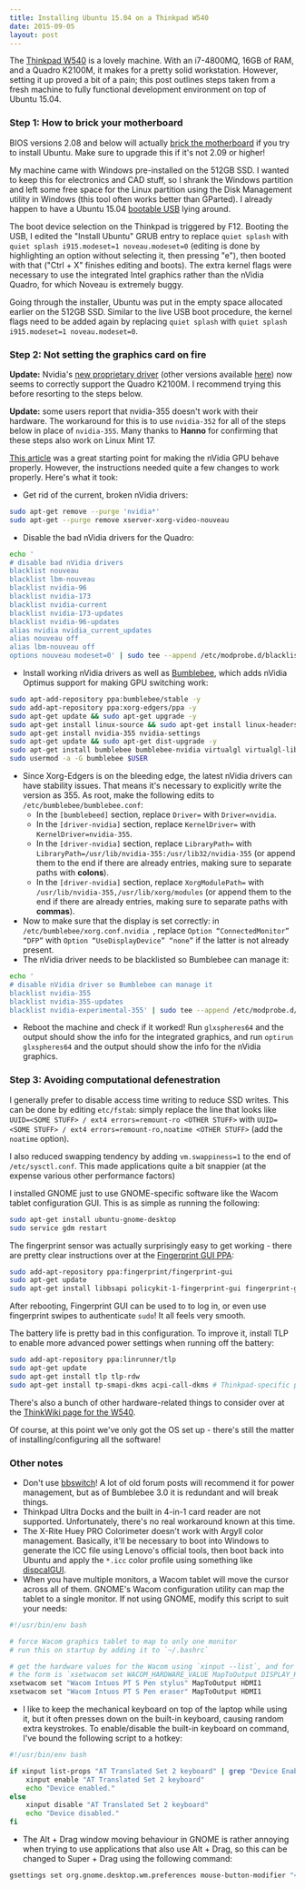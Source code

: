```yaml
---
title: Installing Ubuntu 15.04 on a Thinkpad W540
date: 2015-09-05
layout: post
---
```


The [Thinkpad W540](http://shop.lenovo.com/ca/en/laptops/thinkpad/w-series/w540/#tab-tech_specs) is a lovely machine. With an i7-4800MQ, 16GB of RAM, and a Quadro K2100M, it makes for a pretty solid workstation. However, setting it up proved a bit of a pain; this post outlines steps taken from a fresh machine to fully functional development environment on top of Ubuntu 15.04.

### Step 1: How to brick your motherboard

BIOS versions 2.08 and below will actually [brick the motherboard](https://forums.lenovo.com/t5/ThinkPad-W-Series-Laptops/HOWTO-Brick-a-W540-in-easy-steps/td-p/1400393) if you try to install Ubuntu. Make sure to upgrade this if it's not 2.09 or higher!

My machine came with Windows pre-installed on the 512GB SSD. I wanted to keep this for electronics and CAD stuff, so I shrank the Windows partition and left some free space for the Linux partition using the Disk Management utility in Windows (this tool often works better than GParted). I already happen to have a Ubuntu 15.04 [bootable USB](https://www.ubuntu.com/download/desktop/create-a-usb-stick-on-windows) lying around.

The boot device selection on the Thinkpad is triggered by F12. Booting the USB, I edited the "Install Ubuntu" GRUB entry to replace `quiet splash` with `quiet splash i915.modeset=1 noveau.modeset=0` (editing is done by highlighting an option without selecting it, then pressing "e"), then booted with that ("Ctrl + X" finishes editing and boots). The extra kernel flags were necessary to use the integrated Intel graphics rather than the nVidia Quadro, for which Noveau is extremely buggy.

Going through the installer, Ubuntu was put in the empty space allocated earlier on the 512GB SSD. Similar to the live USB boot procedure, the kernel flags need to be added again by replacing `quiet splash` with `quiet splash i915.modeset=1 noveau.modeset=0`.

### Step 2: Not setting the graphics card on fire

**Update:** Nvidia's [new proprietary driver](http://www.nvidia.com/download/driverResults.aspx/95159/en-us) (other versions available [here](http://www.nvidia.com/download/index.aspx)) now seems to correctly support the Quadro K2100M. I recommend trying this before resorting to the steps below.

**Update:** some users report that nvidia-355 doesn't work with their hardware. The workaround for this is to use `nvidia-352` for all of the steps below in place of `nvidia-355`. Many thanks to **Hanno** for confirming that these steps also work on Linux Mint 17.

[This article](http://www.linuxveda.com/2015/07/16/how-to-install-drivers-for-nvidia-optimus-cards/) was a great starting point for making the nVidia GPU behave properly. However, the instructions needed quite a few changes to work properly. Here's what it took:

* Get rid of the current, broken nVidia drivers:

```bash
sudo apt-get remove --purge 'nvidia*'
sudo apt-get --purge remove xserver-xorg-video-nouveau
```

* Disable the bad nVidia drivers for the Quadro:

```bash
echo '
# disable bad nVidia drivers
blacklist nouveau
blacklist lbm-nouveau
blacklist nvidia-96
blacklist nvidia-173
blacklist nvidia-current
blacklist nvidia-173-updates
blacklist nvidia-96-updates
alias nvidia nvidia_current_updates
alias nouveau off
alias lbm-nouveau off
options nouveau modeset=0' | sudo tee --append /etc/modprobe.d/blacklist.conf
```

* Install working nVidia drivers as well as [Bumblebee](http://bumblebee-project.org/), which adds nVidia Optimus support for making GPU switching work:

```bash
sudo apt-add-repository ppa:bumblebee/stable -y
sudo add-apt-repository ppa:xorg-edgers/ppa -y
sudo apt-get update && sudo apt-get upgrade -y
sudo apt-get install linux-source && sudo apt-get install linux-headers-$(uname -r)
sudo apt-get install nvidia-355 nvidia-settings
sudo apt-get update && sudo apt-get dist-upgrade -y
sudo apt-get install bumblebee bumblebee-nvidia virtualgl virtualgl-libs virtualgl-libs-ia32:i386 virtualgl-libs:i386
sudo usermod -a -G bumblebee $USER
```

* Since Xorg-Edgers is on the bleeding edge, the latest nVidia drivers can have stability issues. That means it's necessary to explicitly write the version as 355. As root, make the following edits to `/etc/bumblebee/bumblebee.conf`:
    * In the `[bumblebeed]` section, replace `Driver=` with `Driver=nvidia`.
    * In the `[driver-nvidia]` section, replace `KernelDriver=` with `KernelDriver=nvidia-355`.
    * In the `[driver-nvidia]` section, replace `LibraryPath=` with `LibraryPath=/usr/lib/nvidia-355:/usr/lib32/nvidia-355` (or append them to the end if there are already entries, making sure to separate paths with **colons**).
    * In the `[driver-nvidia]` section, replace `XorgModulePath=` with `/usr/lib/nvidia-355,/usr/lib/xorg/modules` (or append them to the end if there are already entries, making sure to separate paths with **commas**).
* Now to make sure that the display is set correctly: in `/etc/bumblebee/xorg.conf.nvidia `, replace `Option “ConnectedMonitor” “DFP”` with `Option “UseDisplayDevice” “none”` if the latter is not already present.
* The nVidia driver needs to be blacklisted so Bumblebee can manage it:

```bash
echo '
# disable nVidia driver so Bumblebee can manage it
blacklist nvidia-355
blacklist nvidia-355-updates
blacklist nvidia-experimental-355' | sudo tee --append /etc/modprobe.d/bumblebee.conf
```

* Reboot the machine and check if it worked! Run `glxspheres64` and the output should show the info for the integrated graphics, and run `optirun glxspheres64` and the output should show the info for the nVidia graphics.

### Step 3: Avoiding computational defenestration

I generally prefer to disable access time writing to reduce SSD writes. This can be done by editing `etc/fstab`: simply replace the line that looks like `UUID=<SOME STUFF> / ext4 errors=remount-ro <OTHER STUFF>` with `UUID=<SOME STUFF> / ext4 errors=remount-ro,noatime <OTHER STUFF>` (add the `noatime` option).

I also reduced swapping tendency by adding `vm.swappiness=1` to the end of `/etc/sysctl.conf`. This made applications quite a bit snappier (at the expense various other performance factors)

I installed GNOME just to use GNOME-specific software like the Wacom tablet configuration GUI. This is as simple as running the following:

```bash
sudo apt-get install ubuntu-gnome-desktop
sudo service gdm restart
```

The fingerprint sensor was actually surprisingly easy to get working - there are pretty clear instructions over at the [Fingerprint GUI PPA](https://launchpad.net/~fingerprint/+archive/ubuntu/fingerprint-gui):

```bash
sudo add-apt-repository ppa:fingerprint/fingerprint-gui
sudo apt-get update
sudo apt-get install libbsapi policykit-1-fingerprint-gui fingerprint-gui
```

After rebooting, Fingerprint GUI can be used to to log in, or even use fingerprint swipes to authenticate `sudo`! It all feels very smooth.

The battery life is pretty bad in this configuration. To improve it, install TLP to enable more advanced power settings when running off the battery:

```bash
sudo add-apt-repository ppa:linrunner/tlp
sudo apt-get update
sudo apt-get install tlp tlp-rdw
sudo apt-get install tp-smapi-dkms acpi-call-dkms # Thinkpad-specific packages
```

There's also a bunch of other hardware-related things to consider over at the [ThinkWiki page for the W540](http://www.thinkwiki.org/wiki/Category:W540).

Of course, at this point we've only got the OS set up - there's still the matter of installing/configuring all the software!

### Other notes

* Don't use [bbswitch](https://github.com/Bumblebee-Project/bbswitch)! A lot of old forum posts will recommend it for power management, but as of Bumblebee 3.0 it is redundant and will break things.
* Thinkpad Ultra Docks and the built in 4-in-1 card reader are not supported. Unfortunately, there's no real workaround known at this time.
* The X-Rite Huey PRO Colorimeter doesn't work with Argyll color management. Basically, it'll be necessary to boot into Windows to generate the ICC file using Lenovo's official tools, then boot back into Ubuntu and apply the `*.icc` color profile using something like [dispcalGUI](http://dispcalgui.hoech.net/).
* When you have multiple monitors, a Wacom tablet will move the cursor across all of them. GNOME's Wacom configuration utility can map the tablet to a single monitor. If not using GNOME, modify this script to suit your needs:

```bash
#!/usr/bin/env bash

# force Wacom graphics tablet to map to only one monitor
# run this on startup by adding it to `~/.bashrc`

# get the hardware values for the Wacom using `xinput --list`, and for the displays using `xrandr`
# the form is `xsetwacom set WACOM_HARDWARE_VALUE MapToOutput DISPLAY_HARDWARE_VALUE`
xsetwacom set "Wacom Intuos PT S Pen stylus" MapToOutput HDMI1
xsetwacom set "Wacom Intuos PT S Pen eraser" MapToOutput HDMI1
```

* I like to keep the mechanical keyboard on top of the laptop while using it, but it often presses down on the built-in keyboard, causing random extra keystrokes. To enable/disable the built-in keyboard on command, I've bound the following script to a hotkey:

```bash
#!/usr/bin/env bash

if xinput list-props "AT Translated Set 2 keyboard" | grep "Device Enabled.*:.*0" > /dev/null; then
	xinput enable "AT Translated Set 2 keyboard"
	echo "Device enabled."
else
	xinput disable "AT Translated Set 2 keyboard"
	echo "Device disabled."
fi
```

* The Alt + Drag window moving behaviour in GNOME is rather annoying when trying to use applications that also use Alt + Drag, so this can be changed to Super + Drag using the following command:

```bash
gsettings set org.gnome.desktop.wm.preferences mouse-button-modifier "<Super>"
```